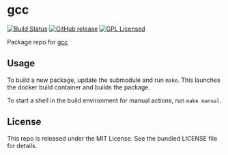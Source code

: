 gcc
==========

[![Build Status](https://img.shields.io/travis/com/amylum/gcc.svg)](https://travis-ci.com/amylum/gcc)
[![GitHub release](https://img.shields.io/github/release/amylum/gcc.svg)](https://github.com/amylum/gcc/releases)
[![GPL Licensed](http://img.shields.io/badge/license-GPL-green.svg)](https://tldrlegal.com/license/gnu-general-public-license-v3-(gpl-3))

Package repo for [gcc](https://gcc.gnu.org/)

## Usage

To build a new package, update the submodule and run `make`. This launches the docker build container and builds the package.

To start a shell in the build environment for manual actions, run `make manual`.

## License

This repo is released under the MIT License. See the bundled LICENSE file for details.

